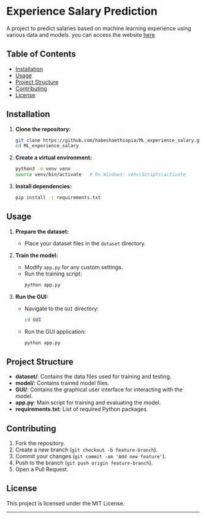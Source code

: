 

# Experience Salary Prediction

A project to predict salaries based on machine learning experience using various data and models.
you can access the website [here](https://habeshaethiopia-ml-experience-salary-app-ksze0a.streamlit.app/)

## Table of Contents
- [Installation](#installation)
- [Usage](#usage)
- [Project Structure](#project-structure)
- [Contributing](#contributing)
- [License](#license)

## Installation

1. **Clone the repository:**
   ```sh
   git clone https://github.com/habeshaethiopia/ML_experience_salary.git
   cd ML_experience_salary
   ```

2. **Create a virtual environment:**
   ```sh
   python3 -m venv venv
   source venv/bin/activate   # On Windows: venv\Scripts\activate
   ```

3. **Install dependencies:**
   ```sh
   pip install -r requirements.txt
   ```

## Usage

1. **Prepare the dataset:**
   - Place your dataset files in the `dataset` directory.

2. **Train the model:**
   - Modify `app.py` for any custom settings.
   - Run the training script:
     ```sh
     python app.py
     ```

3. **Run the GUI:**
   - Navigate to the `GUI` directory:
     ```sh
     cd GUI
     ```
   - Run the GUI application:
     ```sh
     python app.py
     ```

## Project Structure

- **dataset/**: Contains the data files used for training and testing.
- **model/**: Contains trained model files.
- **GUI/**: Contains the graphical user interface for interacting with the model.
- **app.py**: Main script for training and evaluating the model.
- **requirements.txt**: List of required Python packages.

## Contributing

1. Fork the repository.
2. Create a new branch (`git checkout -b feature-branch`).
3. Commit your changes (`git commit -am 'Add new feature'`).
4. Push to the branch (`git push origin feature-branch`).
5. Open a Pull Request.

## License

This project is licensed under the MIT License.

---
